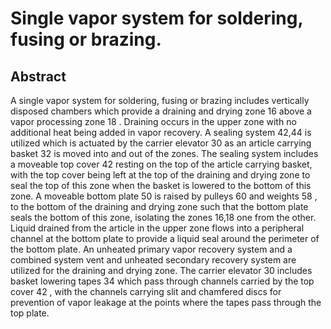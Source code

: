 # Single vapor system for soldering, fusing or brazing.

## Abstract
A single vapor system for soldering, fusing or brazing includes vertically disposed chambers which provide a draining and drying zone 16 above a vapor processing zone 18 . Draining occurs in the upper zone with no additional heat being added in vapor recovery. A sealing system 42,44 is utilized which is actuated by the carrier elevator 30 as an article carrying basket 32 is moved into and out of the zones. The sealing system includes a moveable top cover 42 resting on the top of the article carrying basket, with the top cover being left at the top of the draining and drying zone to seal the top of this zone when the basket is lowered to the bottom of this zone. A moveable bottom plate 50 is raised by pulleys 60 and weights 58 , to the bottom of the draining and drying zone such that the bottom plate seals the bottom of this zone, isolating the zones 16,18 one from the other. Liquid drained from the article in the upper zone flows into a peripheral channel at the bottom plate to provide a liquid seal around the perimeter of the bottom plate. An unheated primary vapor recovery system and a combined system vent and unheated secondary recovery system are utilized for the draining and drying zone. The carrier elevator 30 includes basket lowering tapes 34 which pass through channels carried by the top cover 42 , with the channels carrying slit and chamfered discs for prevention of vapor leakage at the points where the tapes pass through the top plate.